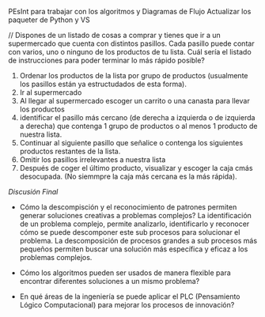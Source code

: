 PEsInt para trabajar con los algoritmos y Diagramas de Flujo
Actualizar los paqueter de Python y VS

// Dispones de un listado de cosas a comprar y tienes que ir a un supermercado que cuenta con distintos pasillos. Cada pasillo puede contar con varios, 
uno o ninguno de los productos de tu lista. Cuál sería el listado de instrucciones para poder terminar lo más rápido posible?

1. Ordenar los productos de la lista por grupo de productos (usualmente los pasillos están ya estructudados de esta forma).
2. Ir al supermercado
3. Al llegar al supermercado escoger un carrito o una canasta para llevar los productos
4. identificar el pasillo más cercano (de derecha a izquierda o de izquierda a derecha) que contenga 1 grupo de productos o al menos 1 producto de nuestra lista.
5. Continuar al siguiente pasillo que señalice o contenga los siguientes productos restantes de la lista.
6. Omitir los pasillos irrelevantes a nuestra lista
7. Después de coger el último producto, visualizar y escoger la caja cmás desocupada. (No siemmpre la caja más cercana es la más rápida).

*Discusión Final*
- Cómo la descompisción y el reconocimiento de patrones permiten generar soluciones creativas a problemas complejos?
La identificación de un problema complejo, permite analizarlo, identificarlo y reconocer cómo se puede descomponer este sub procesos para solucionar el problema. La descomposición de procesos grandes a sub procesos más pequeños permiten buscar una solución más específica y eficaz a los problemas complejos.

- Cómo los algoritmos pueden ser usados de manera flexible para encontrar diferentes soluciones a un mismo problema?


- En qué áreas de la ingeniería se puede aplicar el PLC (Pensamiento Lógico Computacional) para mejorar los procesos de innovación?